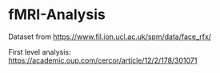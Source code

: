 # fMRI-Analysis

Dataset from https://www.fil.ion.ucl.ac.uk/spm/data/face_rfx/

First level analysis: https://academic.oup.com/cercor/article/12/2/178/301071
